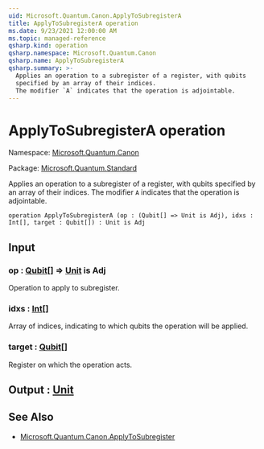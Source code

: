 ```yaml
---
uid: Microsoft.Quantum.Canon.ApplyToSubregisterA
title: ApplyToSubregisterA operation
ms.date: 9/23/2021 12:00:00 AM
ms.topic: managed-reference
qsharp.kind: operation
qsharp.namespace: Microsoft.Quantum.Canon
qsharp.name: ApplyToSubregisterA
qsharp.summary: >-
  Applies an operation to a subregister of a register, with qubits
  specified by an array of their indices.
  The modifier `A` indicates that the operation is adjointable.
---
```


# ApplyToSubregisterA operation

Namespace: [Microsoft.Quantum.Canon](xref:Microsoft.Quantum.Canon)

Package: [Microsoft.Quantum.Standard](https://nuget.org/packages/Microsoft.Quantum.Standard)


Applies an operation to a subregister of a register, with qubitsspecified by an array of their indices.The modifier `A` indicates that the operation is adjointable.

```qsharp
operation ApplyToSubregisterA (op : (Qubit[] => Unit is Adj), idxs : Int[], target : Qubit[]) : Unit is Adj
```


## Input

### op : [Qubit](xref:microsoft.quantum.qsharp.valueliterals#qubit-literals)[] => [Unit](xref:microsoft.quantum.qsharp.valueliterals#unit-literal)  is Adj

Operation to apply to subregister.


### idxs : [Int](xref:microsoft.quantum.qsharp.valueliterals#int-literals)[]

Array of indices, indicating to which qubits the operation will be applied.


### target : [Qubit](xref:microsoft.quantum.qsharp.valueliterals#qubit-literals)[]

Register on which the operation acts.



## Output : [Unit](xref:microsoft.quantum.qsharp.valueliterals#unit-literal)



## See Also

- [Microsoft.Quantum.Canon.ApplyToSubregister](xref:Microsoft.Quantum.Canon.ApplyToSubregister)